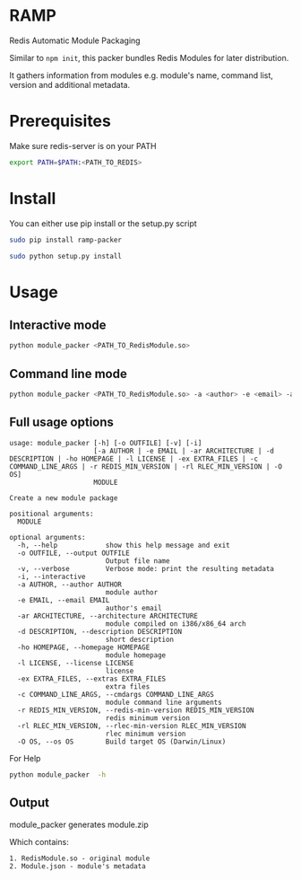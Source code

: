 # RAMP
Redis Automatic Module Packaging

Similar to `npm init`, this packer bundles Redis Modules for later distribution.

It gathers information from modules e.g.
module's name, command list, version and additional metadata.

# Prerequisites
Make sure redis-server is on your PATH

```sh
export PATH=$PATH:<PATH_TO_REDIS>
```

# Install
You can either use pip install or the setup.py script

```sh
sudo pip install ramp-packer
```

```sh
sudo python setup.py install
```

# Usage
## Interactive mode

```sh
python module_packer <PATH_TO_RedisModule.so>
```

## Command line mode

```sh
python module_packer <PATH_TO_RedisModule.so> -a <author> -e <email> -ar <architecture> -d <description> -ho <homepage> -l <license> -ex <extras> -c <cmdargs> -r <redis-min-version>
```

## Full usage options

```
usage: module_packer [-h] [-o OUTFILE] [-v] [-i]
                     [-a AUTHOR | -e EMAIL | -ar ARCHITECTURE | -d DESCRIPTION | -ho HOMEPAGE | -l LICENSE | -ex EXTRA_FILES | -c COMMAND_LINE_ARGS | -r REDIS_MIN_VERSION | -rl RLEC_MIN_VERSION | -O OS]
                     MODULE

Create a new module package

positional arguments:
  MODULE

optional arguments:
  -h, --help            show this help message and exit
  -o OUTFILE, --output OUTFILE
                        Output file name
  -v, --verbose         Verbose mode: print the resulting metadata
  -i, --interactive
  -a AUTHOR, --author AUTHOR
                        module author
  -e EMAIL, --email EMAIL
                        author's email
  -ar ARCHITECTURE, --architecture ARCHITECTURE
                        module compiled on i386/x86_64 arch
  -d DESCRIPTION, --description DESCRIPTION
                        short description
  -ho HOMEPAGE, --homepage HOMEPAGE
                        module homepage
  -l LICENSE, --license LICENSE
                        license
  -ex EXTRA_FILES, --extras EXTRA_FILES
                        extra files
  -c COMMAND_LINE_ARGS, --cmdargs COMMAND_LINE_ARGS
                        module command line arguments
  -r REDIS_MIN_VERSION, --redis-min-version REDIS_MIN_VERSION
                        redis minimum version
  -rl RLEC_MIN_VERSION, --rlec-min-version RLEC_MIN_VERSION
                        rlec minimum version
  -O OS, --os OS        Build target OS (Darwin/Linux)
```

For Help

```sh
python module_packer  -h
```

## Output
module_packer generates module.zip

Which contains:
    
    1. RedisModule.so - original module
    2. Module.json - module's metadata
